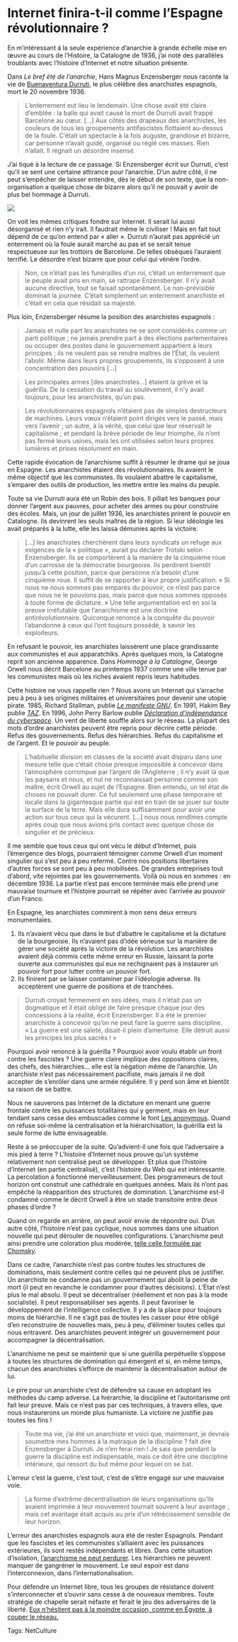 # Internet finira-t-il comme l’Espagne révolutionnaire&nbsp;?

En m’intéressant à la seule expérience d’anarchie à grande échelle mise en œuvre au cours de l’Histoire, la Catalogne de 1936, j’ai noté des parallèles troublants avec l’histoire d’Internet et notre situation présente.

Dans *Le bref été de l’anarchie*, Hans Magnus Enzensberger nous raconte la vie de [Buenaventura Durruti](http://fr.wikipedia.org/wiki/Buenaventura_Durruti), le plus célèbre des anarchistes espagnols, mort le 20 novembre 1936.

> L’enterrement eut lieu le lendemain. Une chose avait été claire d’emblée : la balle qui avait causé la mort de Durruti avait frappé Barcelone au cœur. \[…\] Aux côtés des drapeaux des anarchistes, les couleurs de tous les groupements antifascistes flottaient au-dessus de la foule. C’était un spectacle à la fois auguste, grandiose et bizarre, car personne n’avait guidé, organisé ou réglé ces masses. Rien n’allait. Il régnait un désordre insensé.

J’ai tiqué à la lecture de ce passage. Si Enzensberger écrit sur Durruti, c’est qu’il se sent une certaine attirance pour l’anarchie. D’un autre côté, il ne peut s’empêcher de laisser entendre, dès le début de son texte, que la non-organisation a quelque chose de bizarre alors qu’il ne pouvait y avoir de plus bel hommage à Durruti.

![](https://tcrouzet.com/images_tc/2011/02/Entierro-Durruti-3dc4d1-450x332.jpg)

On voit les mêmes critiques fondre sur Internet. Il serait lui aussi désorganisé et rien n’y irait. Il faudrait même le civiliser ! Mais en fait tout dépend de ce qu’on entend par « aller ». Durruti n’aurait pas apprécié un enterrement où la foule aurait marché au pas et se serait tenue respectueuse sur les trottoirs de Barcelone. De telles obsèques l’auraient terrifié. Le désordre n’est bizarre que pour celui qui vénère l’ordre.

> Non, ce n’était pas les funérailles d’un roi, c’était un enterrement que le peuple avait pris en main, se rattrape Enzensberger. Il n’y avait aucune directive, tout se faisait spontanément. Le non-prévisible dominait la journée. C’était simplement un enterrement anarchiste et c’était en cela que résidait sa majesté.

Plus loin, Enzensberger résume la position des anarchistes espagnols :

> Jamais et nulle part les anarchistes ne se sont considérés comme un parti politique ; ne jamais prendre part à des élections parlementaires ou occuper des postes dans le gouvernement appartient à leurs principes ; ils ne veulent pas se rendre maîtres de l’État, ils veulent l’abolir. Même dans leurs propres groupements, ils s’opposent à une concentration des pouvoirs \[…\]

> Les principales armes \[des anarchistes…\] étaient la grève et la guérilla. De la cessation du travail au soulèvement, il n’y avait toujours, pour les anarchistes, qu’un pas.

> Les révolutionnaires espagnols n’étaient pas de simples destructeurs de machines. Leurs vœux n’étaient point dirigés vers le passé, mais vers l’avenir ; un autre, à la vérité, que celui que leur réservait le capitalisme ; et pendant la brève période de leur triomphe, ils n’ont pas fermé leurs usines, mais les ont utilisées selon leurs propres lumières et prises résolument en main.

Cette rapide évocation de l’anarchisme suffit à résumer le drame qui se joua en Espagne. Les anarchistes étaient des révolutionnaires. Ils avaient le même objectif que les communistes. Ils voulaient abattre le capitalisme, s’emparer des outils de production, les mettre entre les mains du peuple.

Toute sa vie Durruti aura été un Robin des bois. Il pillait les banques pour donner l’argent aux pauvres, pour acheter des armes ou pour construire des écoles. Mais, un jour de juillet 1936, les anarchistes prirent le pouvoir en Catalogne. Ils devinrent les seuls maîtres de la région. Si leur idéologie les avait préparés à la lutte, elle les laissa démunies après la victoire.

> \[…\] les anarchistes cherchèrent dans leurs syndicats un refuge aux exigences de la « politique », aurait pu déclarer Trotski selon Enzensberger. Ils se comportèrent à la manière de la cinquième roue d’un carrosse de la démocratie bourgeoise. Ils perdirent bientôt jusqu’à cette position, parce que personne n’a besoin d’une cinquième roue. Il suffit de se rapporter à leur propre justification. « Si nous ne nous sommes pas emparés du pouvoir, ce n’est pas parce que nous ne le pouvions pas, mais parce que nous sommes opposés à toute forme de dictature. » Une telle argumentation est en soi la preuve irréfutable que l’anarchisme est une doctrine antirévolutionnaire. Quiconque renonce à la conquête du pouvoir l’abandonne à ceux qui l’ont toujours possédé, à savoir les exploiteurs.

En refusant le pouvoir, les anarchistes laissèrent une place grandissante aux communistes et aux apparatchiks. Après quelques mois, la Catalogne reprit son ancienne apparence. Dans *Hommage à la Catalogne*, George Orwell nous décrit Barcelone au printemps 1937 comme une ville tenue par les communistes mais où les riches avaient repris leurs habitudes.

Cette histoire ne vous rappelle rien ? Nous avons un Internet qui s’arrache peu à peu à ses origines militaires et universitaires pour devenir une utopie pirate. 1985, Richard Stallman, publie [*Le manifeste GNU*](http://www.gnu.org/gnu/manifesto.fr.html). En 1991, Hakim Bey publie [*TAZ*](http://www.lyber-eclat.net/lyber/taz.html). En 1996, John Perry Barlow publie [*Déclaration d’indépendance du cyberspace*](http://www.freescape.eu.org/eclat/1partie/Barlow/barlowtxt.html). Un vent de liberté souffle alors sur le réseau. La plupart des mots d’ordre anarchistes peuvent être repris pour décrire cette période. Refus des gouvernements. Refus des hiérarchies. Refus du capitalisme et de l’argent. Et le pouvoir au peuple.

> L’habituelle division en classes de la société avait disparu dans une mesure telle que c’était chose presque impossible à concevoir dans l’atmosphère corrompue par l’argent de l’Angleterre ; il n’y avait là que les paysans et nous, et nul ne reconnaissait personne comme son maître, écrit Orwell au sujet de l’Espagne. Bien entendu, un tel état de choses ne pouvait durer. Ce fut seulement une phase temporaire et locale dans la gigantesque partie qui est en train de se jouer sur toute la surface de la terre. Mais elle dura suffisamment pour avoir une action sur tous ceux qui la vécurent. \[…\] nous nous rendîmes compte après coup que nous avions pris contact avec quelque chose de singulier et de précieux.

Il me semble que tous ceux qui ont vécu le début d’Internet, puis l’émergence des blogs, pourraient témoigner comme Orwell d’un moment singulier qui s’est peu à peu refermé. Contre nos positions libertaires d’autres forces se sont peu à peu mobilisées. De grandes entreprises tout d’abord, vite rejointes par les gouvernements. Voilà où nous en sommes : en décembre 1936. La partie n’est pas encore terminée mais elle prend une mauvaise tournure et l’histoire pourrait se répéter avec l’arrivée au pouvoir d’un Franco.

En Espagne, les anarchistes commirent à mon sens deux erreurs monumentales.

1. Ils n’avaient vécu que dans le but d’abattre le capitalisme et la dictature de la bourgeoisie. Ils n’avaient pas d’idée sérieuse sur la manière de gérer une société après la victoire de la révolution. Les anarchistes avaient déjà commis cette même erreur en Russie, laissant la porte ouverte aux communistes qui eux ne rechignaient pas à instaurer un pouvoir fort pour lutter contre un pouvoir fort.
2. Ils finirent par se laisser contaminer par l’idéologie adverse. Ils acceptèrent une guerre de positions et de tranchées.

> Durruti croyait fermement en ses idées, mais il n’était pas un dogmatique et il était obligé de faire presque chaque jour des concessions à la réalité, écrit Enzensberger. Il a été le premier anarchiste à concevoir qu’on ne peut faire la guerre sans discipline. « La guerre est une saleté, disait-il plein d’amertume. Elle détruit aussi les principes les plus sacrés ! »

Pourquoi avoir renoncé à la guérilla ? Pourquoi avoir voulu établir un front contre les fascistes ? Une guerre claire implique des oppositions claires, des chefs, des hiérarchies… elle est la négation même de l’anarchie. Un anarchiste n’est pas nécessairement pacifiste, mais jamais il ne doit accepter de s’enrôler dans une armée régulière. Il y perd son âme et bientôt sa raison de se battre.

Nous ne sauverons pas Internet de la dictature en menant une guerre frontale contre les puissances totalitaires qui y germent, mais en leur tendant sans cesse des embuscades comme le font [Les anonymous](http://fr.wikipedia.org/wiki/Anonymous_%28communaut%C3%A9%29). Quand on refuse soi-même la centralisation et la hiérarchisation, la guérilla est la seule forme de lutte envisageable.

Reste à se préoccuper de la suite. Qu’advient-il une fois que l’adversaire a mis pied à terre ? L’histoire d’Internet nous prouve qu’un système relativement non centralisé peut se développer. Et plus que l’histoire d’Internet (en partie centralisé), c’est l’histoire du Web qui est intéressante. La percolation a fonctionné merveilleusement. Des programmeurs de tout horizon ont construit une cathédrale en quelques années. Mais ils n’ont pas empêché la réapparition des structures de domination. L’anarchisme est-il condamné comme le décrit Orwell à être un stade transitoire entre deux phases d’ordre ?

Quand on regarde en arrière, on peut avoir envie de répondre oui. D’un autre côté, l’histoire n’est pas cyclique, nous sommes dans une situation nouvelle qui peut dérouler de nouvelles configurations. L’anarchisme peut ainsi prendre une coloration plus modérée, [telle celle formulée par Chomsky](/2010/02/11/anarchisme-emancipation/).

Dans ce cadre, l’anarchiste n’est pas contre toutes les structures de dominations, mais seulement contre celles qui ne peuvent plus se justifier. Un anarchiste ne condamne pas un gouvernement qui abolit la peine de mort (il peut en revanche le condamner pour d’autres décisions). L’État n’est plus le mal absolu. Il peut se décentraliser (réellement et non pas à la mode socialiste). Il peut responsabiliser ses agents. Il peut favoriser le développement de l’intelligence collective. Il y a de la place pour toujours moins de hiérarchie. Il ne s’agit pas de toutes les casser pour être obligé d’en reconstruire de nouvelles mais, peu à peu, d’éliminer toutes celles qui nous entravent. Des anarchistes peuvent intégrer un gouvernement pour accompagner la décentralisation.

L’anarchisme ne peut se maintenir que si une guérilla perpétuelle s’oppose à toutes les structures de domination qui émergent et si, en même temps, chacun des anarchistes s’efforce de maintenir la décentralisation autour de lui.

Le pire pour un anarchiste c’est de défendre sa cause en adoptant les méthodes du camp adverse. La hiérarchie, la discipline et l’autoritarisme ont fait leur preuve. Mais ce n’est pas par ces techniques, à travers elles, que nous instaurerons un monde plus humaniste. La victoire ne justifie pas toutes les fins !

> Toute ma vie, j’ai été un anarchiste et voici que, maintenant, je devrais soumettre mes hommes à la matraque de la discipline ? fait dire Enzensberger à Durruti. Je n’en ferai rien ! Je sais que pendant la guerre la discipline est indispensable, mais ce doit être une discipline intérieure, qui ressort du but même pour lequel on se bat.

L’erreur c’est la guerre, c’est tout, c’est de s’être engagé sur une mauvaise voie.

> La forme d’extrême décentralisation de leurs organisations qu’ils avaient imprimée à leur mouvement tournait souvent à leur avantage ; mais cet avantage était acquis au prix d’un rétrécissement sensible de leur horizon.

L’erreur des anarchistes espagnols aura été de rester Espagnols. Pendant que les fascistes et les communistes s’alliaient avec les puissances extérieures, ils sont restés indépendants et libres. Dans cette situation d’isolation, [l’anarchisme ne peut perdurer](/2010/07/05/bug-anarchiste/). Les hiérarchies ne peuvent manquer de gangréner le mouvement. Le seul espoir est dans l’interconnexion, dans l’internationalisation.

Pour défendre un Internet libre, tous les groupes de résistance doivent s’interconnecter et s’ouvrir sans cesse à de nouveaux membres. Toute stratégie de chapelle serait néfaste et ferait le jeu des adversaires de la liberté. [Eux n’hésitent pas à la moindre occasion, comme en Égypte, à couper le réseau.](/2011/01/29/egypte-deconnectee-du-cerveau-global/)

Tags: NetCulture
